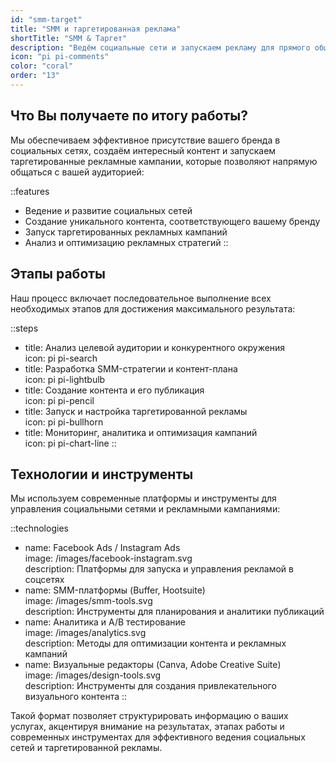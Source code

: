 ```yaml
---
id: "smm-target"
title: "SMM и таргетированная реклама"
shortTitle: "SMM & Таргет"
description: "Ведём социальные сети и запускаем рекламу для прямого общения с потенциальными клиентами"
icon: "pi pi-comments"
color: "coral"
order: "13"
---
```


## Что Вы получаете по итогу работы?

Мы обеспечиваем эффективное присутствие вашего бренда в социальных сетях, создаём интересный контент и запускаем таргетированные рекламные кампании, которые позволяют напрямую общаться с вашей аудиторией:

::features
- Ведение и развитие социальных сетей  
- Создание уникального контента, соответствующего вашему бренду  
- Запуск таргетированных рекламных кампаний  
- Анализ и оптимизацию рекламных стратегий
::

## Этапы работы

Наш процесс включает последовательное выполнение всех необходимых этапов для достижения максимального результата:

::steps
- title: Анализ целевой аудитории и конкурентного окружения  
  icon: pi pi-search
- title: Разработка SMM-стратегии и контент-плана  
  icon: pi pi-lightbulb
- title: Создание контента и его публикация  
  icon: pi pi-pencil
- title: Запуск и настройка таргетированной рекламы  
  icon: pi pi-bullhorn
- title: Мониторинг, аналитика и оптимизация кампаний  
  icon: pi pi-chart-line
::

## Технологии и инструменты

Мы используем современные платформы и инструменты для управления социальными сетями и рекламными кампаниями:

::technologies
- name: Facebook Ads / Instagram Ads  
  image: /images/facebook-instagram.svg  
  description: Платформы для запуска и управления рекламой в соцсетях
- name: SMM-платформы (Buffer, Hootsuite)  
  image: /images/smm-tools.svg  
  description: Инструменты для планирования и аналитики публикаций
- name: Аналитика и A/B тестирование  
  image: /images/analytics.svg  
  description: Методы для оптимизации контента и рекламных кампаний
- name: Визуальные редакторы (Canva, Adobe Creative Suite)  
  image: /images/design-tools.svg  
  description: Инструменты для создания привлекательного визуального контента
::

Такой формат позволяет структурировать информацию о ваших услугах, акцентируя внимание на результатах, этапах работы и современных инструментах для эффективного ведения социальных сетей и таргетированной рекламы.